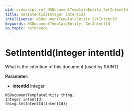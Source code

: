```yaml
---
uid: crmscript_ref_NSDocumentTemplateEntity_SetIntentId
title: SetIntentId(Integer intentId)
intellisense: NSDocumentTemplateEntity.SetIntentId
keywords: NSDocumentTemplateEntity, GetIntentId
so.topic: reference
---
```


# SetIntentId(Integer intentId)

What is the intention of this document (used by SAINT)

**Parameter:** 
* **intentId** Integer

```crmscript
NSDocumentTemplateEntity thing;
Integer intentId;
thing.SetIntentId(intentId);
```

